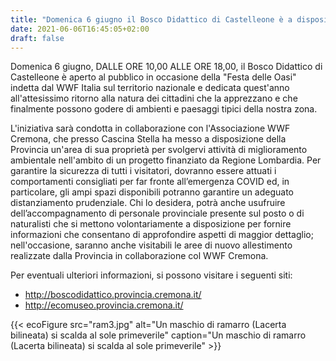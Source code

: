 ```yaml
---
title: "Domenica 6 giugno il Bosco Didattico di Castelleone è a disposizione del pubblico"
date: 2021-06-06T16:45:05+02:00
draft: false
---
```


Domenica 6 giugno, DALLE ORE 10,00 ALLE ORE 18,00, il Bosco Didattico di Castelleone è aperto al pubblico in occasione della "Festa delle Oasi" indetta dal WWF Italia sul territorio nazionale e dedicata quest'anno all'attesissimo ritorno alla natura dei cittadini che la apprezzano e che finalmente possono godere di ambienti e paesaggi tipici della nostra zona.

L'iniziativa sarà condotta in collaborazione con l'Associazione WWF Cremona, che presso Cascina Stella ha messo a disposizione della Provincia un'area di sua proprietà per svolgervi attività di miglioramento ambientale nell'ambito di un progetto finanziato da Regione Lombardia.
Per garantire la sicurezza di tutti i visitatori, dovranno essere attuati i comportamenti consigliati per far fronte all’emergenza COVID ed, in particolare, gli ampi spazi disponibili potranno garantire un adeguato distanziamento prudenziale. Chi lo desidera, potrà anche usufruire dell’accompagnamento di personale provinciale presente sul posto o di naturalisti che si mettono volontariamente a disposizione per fornire informazioni che consentano di approfondire aspetti di maggior dettaglio; nell'occasione, saranno anche visitabili le aree di nuovo allestimento realizzate dalla Provincia in collaborazione col WWF Cremona.

Per eventuali ulteriori informazioni, si possono visitare i seguenti siti:

- http://boscodidattico.provincia.cremona.it/
- http://ecomuseo.provincia.cremona.it/

{{< ecoFigure src="ram3.jpg" alt="Un maschio di ramarro (Lacerta bilineata) si scalda al sole primeverile" caption="Un maschio di ramarro (Lacerta bilineata) si scalda al sole primeverile" >}}

